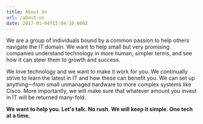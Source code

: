 ```yaml
---
title: About Us
url: /about-us
date: 2017-01-04T15:04:10.000Z
---
```

We are a group of individuals bound by a common passion to help others navigate the IT domain. We want to help small but very promising companies understand technology in more human, simpler terms, and see how it can steer them to growth and success.

We love technology and we want to make it work for you. We continually strive to learn the latest in IT and how these can benefit you. We can set up anything—from small unmanaged hardware to more complex systems like Cisco. More importantly, we will make sure that whatever amount you invest in IT will be returned many-fold.

**We want to help you. Let's talk. No rush. We will keep it simple. One tech at a time.**
